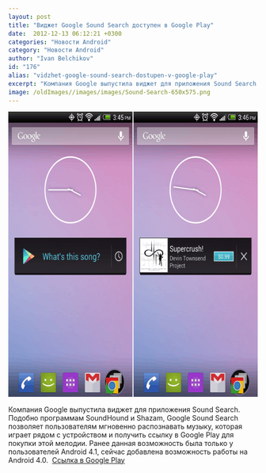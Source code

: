 ```yaml
---
layout: post
title: "Виджет Google Sound Search доступен в Google Play"
date:  2012-12-13 06:12:21 +0300
categories: "Новости Android"
category: "Новости Android"
author: "Ivan Belchikov"
id: "176"
alias: "vidzhet-google-sound-search-dostupen-v-google-play"
excerpt: "Компания Google выпустила виджет для приложения Sound Search. Подобно программам SoundHound и Shazam, Google Sound Search позволяет пользователям мгновенно распознавать музыку, которая играет рядом с устройством и получить ссылку в Google Play для покупки этой мелодии. Ранее данная возможность была только у пользователей Android 4.1, сейчас добавлена возможность работы на Android 4.0. "
image: /oldImages//images/images/Sound-Search-650x575.png
---
```

<img  src="/oldImages/images/images/Sound-Search-650x575.png" border="0" alt="" title="Sound Search" width="650" height="575" >

Компания Google выпустила виджет для приложения Sound Search. Подобно программам SoundHound и Shazam, Google Sound Search позволяет пользователям мгновенно распознавать музыку, которая играет рядом с устройством и получить ссылку в Google Play для покупки этой мелодии. Ранее данная возможность была только у пользователей Android 4.1, сейчас добавлена возможность работы на Android 4.0. 
<a href="#" title="Google Sound Search" rel="nofollow">Ссылка в Google Play</a>

 
